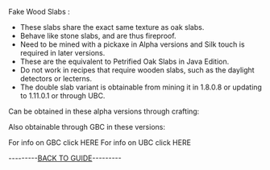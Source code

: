 Fake Wood Slabs :

- These slabs share the exact same texture as oak slabs.
- Behave like stone slabs, and are thus fireproof.
- Need to be mined with a pickaxe in Alpha versions and Silk touch is required in later versions.
- These are the equivalent to Petrified Oak Slabs in Java Edition.
- Do not work in recipes that require wooden slabs, such as the daylight detectors or lecterns.
- The double slab variant is obtainable from mining it in 1.8.0.8 or updating to 1.11.0.1 or through UBC.

Can be obtained in these alpha versions through crafting:

Also obtainable through GBC in these versions:

For info on GBC click HERE
For info on UBC click HERE

---------[BACK TO GUIDE](https://github.com/ToxicAbsence/Guide/blob/main/All%20Illegal%20Items.md)---------

